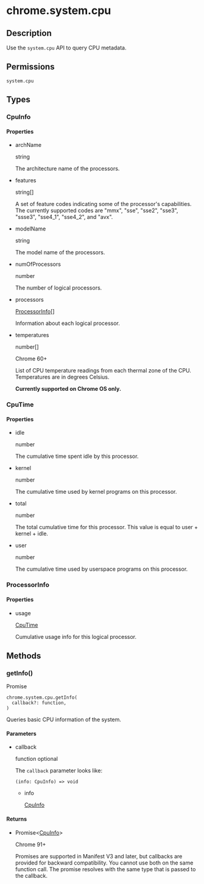 # chrome.system.cpu

## Description

Use the `system.cpu` API to query CPU metadata.

## Permissions

`system.cpu`

## Types

### CpuInfo

#### Properties

- archName
  
  string
  
  The architecture name of the processors.
- features
  
  string\[]
  
  A set of feature codes indicating some of the processor's capabilities. The currently supported codes are "mmx", "sse", "sse2", "sse3", "ssse3", "sse4\_1", "sse4\_2", and "avx".
- modelName
  
  string
  
  The model name of the processors.
- numOfProcessors
  
  number
  
  The number of logical processors.
- processors
  
  [ProcessorInfo](#type-ProcessorInfo)\[]
  
  Information about each logical processor.
- temperatures
  
  number\[]
  
  Chrome 60+
  
  List of CPU temperature readings from each thermal zone of the CPU. Temperatures are in degrees Celsius.
  
  **Currently supported on Chrome OS only.**

### CpuTime

#### Properties

- idle
  
  number
  
  The cumulative time spent idle by this processor.
- kernel
  
  number
  
  The cumulative time used by kernel programs on this processor.
- total
  
  number
  
  The total cumulative time for this processor. This value is equal to user + kernel + idle.
- user
  
  number
  
  The cumulative time used by userspace programs on this processor.

### ProcessorInfo

#### Properties

- usage
  
  [CpuTime](#type-CpuTime)
  
  Cumulative usage info for this logical processor.

## Methods

### getInfo()

Promise

```
chrome.system.cpu.getInfo(
  callback?: function,
)
```

Queries basic CPU information of the system.

#### Parameters

- callback
  
  function optional
  
  The `callback` parameter looks like:
  
  ```
  (info: CpuInfo) => void
  ```
  
  - info
    
    [CpuInfo](#type-CpuInfo)

#### Returns

- Promise&lt;[CpuInfo](#type-CpuInfo)&gt;
  
  Chrome 91+
  
  Promises are supported in Manifest V3 and later, but callbacks are provided for backward compatibility. You cannot use both on the same function call. The promise resolves with the same type that is passed to the callback.